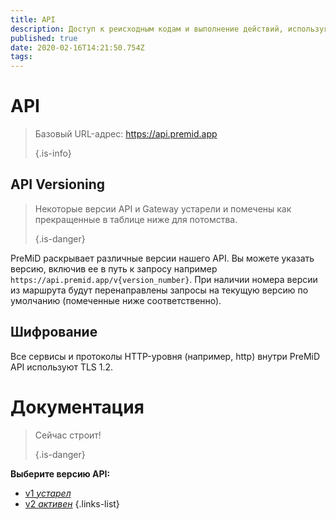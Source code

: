 ```yaml
---
title: API
description: Доступ к реисходным кодам и выполнение действий, используя PreMiD API
published: true
date: 2020-02-16T14:21:50.754Z
tags: 
---
```


# API

> Базовый URL-адрес: https://api.premid.app 
> 
> {.is-info}

## API Versioning
> Некоторые версии API и Gateway устарели и помечены как прекращенные в таблице ниже для потомства. 
> 
> {.is-danger}

PreMiD раскрывает различные версии нашего API. Вы можете указать версию, включив ее в путь к запросу например `https://api.premid.app/v{version_number}`. При наличии номера версии из маршрута будут перенаправлены запросы на текущую версию по умолчанию (помеченные ниже соответственно).

## Шифрование

Все сервисы и протоколы HTTP-уровня (например, http) внутри PreMiD API используют TLS 1.2.

# Документация
> Сейчас строит! 
> 
> {.is-danger}

**Выберите версию API:**
- [v1 *устарел*](/dev/api/v1)
- [v2 *активен*](/dev/api/v2)
{.links-list}